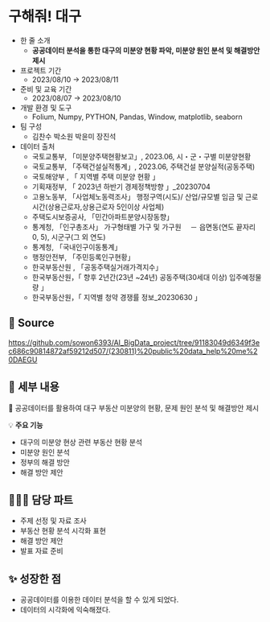 # 구해줘! 대구

- 한 줄 소개
  - **공공데이터 분석을 통한 대구의 미분양 현황 파악, 미분양 원인 분석 및 해결방안 제시**
- 프로젝트 기간
  - 2023/08/10 → 2023/08/11
- 준비 및 교육 기간
  - 2023/08/07 → 2023/08/10
- 개발 환경 및 도구
  - Folium, Numpy, PYTHON, Pandas, Window, matplotlib, seaborn
- 팀 구성
  - 김찬수 박소원 박윤미 장진석
- 데이터 출처
  - 국토교통부, 「미분양주택현황보고」, 2023.06, 시・군・구별 미분양현황
  - 국토교통부, 「주택건설실적통계」, 2023.06, 주택건설 분양실적(공동주택)
  - 국토해양부 , 「 지역별 주택 미분양 현황 」
  - 기획재정부, 「 2023년 하반기 경제정책방향 」_20230704
  - 고용노동부, 「사업체노동력조사」 행정구역(시도)/ 산업/규모별 임금 및 근로시간(상용근로자,상용근로자 5인이상 사업체)
  - 주택도시보증공사, 「민간아파트분양시장동향」
  - 통계청, 「인구총조사」 가구형태별 가구 및 가구원
  　－ 읍면동(연도 끝자리 0, 5), 시군구(그 외 연도)
  - 통계청, 「국내인구이동통계」
  - 행정안전부, 「주민등록인구현황」
  - 한국부동산원 , 「공동주택실거래가격지수」 
  - 한국부동산원，「 향후 2년간(23년 ~24년) 공동주택(30세대 이상) 입주예정물량 」
  - 한국부동산원，「 지역별 청약 경쟁률 정보_20230630 」

## 🔗 **Source**
https://github.com/sowon6393/AI_BigData_project/tree/91183049d6349f3ec686c90814872af59212d507/(230811)%20public%20data_help%20me%20DAEGU



## 💖 세부 내용


🏡 공공데이터를 활용하여 대구 부동산 미분양의 현황, 문제 원인 분석 및 해결방안 제시

💡 **주요 기능**
- 대구의 미분양 현상 관련 부동산 현황 분석
- 미분양 원인 분석
- 정부의 해결 방안
- 해결 방안 제안


## 👩🏻‍💼 담당 파트

- 주제 선정 및 자료 조사
- 부동산 현황 분석  시각화 표현
- 해결 방안 제안
- 발표 자료 준비

## ✨ 성장한 점

- 공공데이터를 이용한 데이터 분석을 할 수 있게 되었다.
- 데이터의 시각화에 익숙해졌다.
